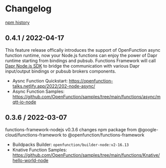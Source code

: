 # Changelog

[npm history][1]

[1]: https://www.npmjs.com/package/@openfunction/functions-framework?activeTab=versions

## 0.4.1 / 2022-04-17

This feature release offically introduces the support of OpenFunction async function runtime, now your Node.js functions can enjoy the power of Dapr runtime starting from bindings and pubsub. Functions Framework will call [Dapr Node.js SDK](https://github.com/dapr/js-sdk) to bridge the communication with various Dapr input/output bindings or pubsub brokers components.

- Aysnc Function Quickstart: <https://openfunction-talks.netlify.app/2022/202-node-async/>
- Async Function Samples: <https://github.com/OpenFunction/samples/tree/main/functions/async/mqtt-io-node>

## 0.3.6 / 2022-03-07

functions-framework-nodejs v0.3.6 changes npm package from @google-cloud/functions-framework to @openfunction/functions-framework

- Buildpacks Builder: `openfunction/builder-node:v2-16.13`
- Knative Function Samples: <https://github.com/OpenFunction/samples/tree/main/functions/Knative/hello-world-node>
  